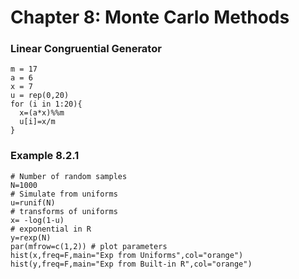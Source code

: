 # Chapter 8: Monte Carlo Methods

### Linear Congruential Generator

```{r}
m = 17
a = 6
x = 7
u = rep(0,20)
for (i in 1:20){
  x=(a*x)%%m
  u[i]=x/m
}
```
### Example 8.2.1

```{r}
# Number of random samples
N=1000
# Simulate from uniforms
u=runif(N)
# transforms of uniforms
x= -log(1-u)
# exponential in R
y=rexp(N)
par(mfrow=c(1,2)) # plot parameters 
hist(x,freq=F,main="Exp from Uniforms",col="orange") 
hist(y,freq=F,main="Exp from Built-in R",col="orange")
```
